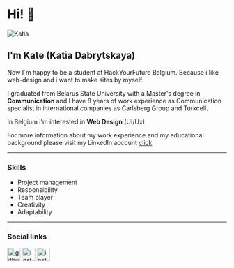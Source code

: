 # Hi! 👋

![Katia](https://avatars.githubusercontent.com/Dabrytskaya)

## I'm Kate (Katia Dabrytskaya)

Now I`m happy to be a student at  HackYourFuture Belgium.
Because i like web-design and i want to make sites by myself.

I graduated from Belarus State University with a Master's degree in **Communication** and I have 8 years of work experience as Communication specialist in international companies as Carlsberg Group and Turkcell.

In Belgium i'm interested in **Web Design** (UI/Ux).

For more information about my work experience and my educational background please visit my LinkedIn account [click](https://www.linkedin.com/in/dabrytskaya)

_______

### Skills

* Project management
* Responsibility
* Team player
* Creativity
* Adaptability

_______

### Social links

[<img src='https://cdn.jsdelivr.net/npm/simple-icons@3.0.1/icons/github.svg' alt='github' height='30'>](https://github.com/Dabrytskaya)
[<img src='https://cdn.jsdelivr.net/npm/simple-icons@3.0.1/icons/instagram.svg' alt='instagram' height='30'>](https://www.instagram.com/dobrikate)
[<img src='https://cdn.jsdelivr.net/npm/simple-icons@3.0.1/icons/instagram.svg' alt='instagram' height='30'>](https://www.instagram.com/ici.webdesign)
